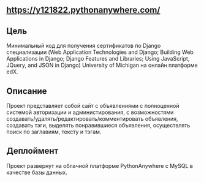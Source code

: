 ## https://y121822.pythonanywhere.com/
## Цель
Минимальный код для получения сертификатов по Django специализации (Web Application Technologies and Django; Building Web Applications in Django; Django Features and Libraries; Using JavaScript, JQuery, and JSON in Django) University of Michigan на онлайн платформе edX. 
## Описание
Проект представляет собой сайт с объявлениями с полноценной системой авторизации и администирования, с возможностями создавать/удалять/редактировать/комментировать объявления, создавать тэги, выделять понравившиеся объявления, осуществлять поиск по заглавиям, тексту и тэгам. 
## Деплоймент
Проект развернут на облачной платформе PythonAnywhere c MySQL в качестве базы данных. 